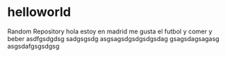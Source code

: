 # helloworld
Random Repository
hola
estoy en madrid
me gusta el futbol y comer
y beber
asdfgsdgdsg
sadgsgsdg
asgsagsdgsdgsdgsdag
gsagsdagsagasg
asgsdafgsgsdgsg
